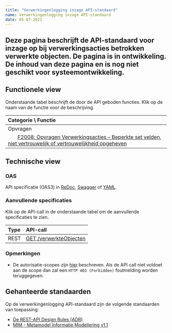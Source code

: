```yaml
---
title: "Verwerkingenlogging inzage API-standaard"
name: Verwerkingenlogging inzage API-standaard
date: 05-07-2021
---
```


## Deze pagina beschrijft de API-standaard voor inzage op bij verwerkingsacties betrokken verwerkte objecten. De pagina is in ontwikkeling. De inhoud van deze pagina  en is nog niet geschikt voor systeemontwikkeling. 

## Functionele view

Onderstaande tabel beschrijft de door de API geboden functies. Klik op de naam van de functie voor de beschrijving.

| Categorie \ Functie  |
| :----------- |
| Opvragen | 
| &nbsp;&nbsp;&nbsp;&nbsp;&nbsp;&nbsp; [F2008: Opvragen Verwerkingsacties – Beperkte set velden, niet vertrouwelijk of vertrouwelijkheid opgeheven](../achtergronddocumentatie/ontwerp/artefacten/2008.md) |


## Technische view

### OAS

API specificatie (OAS3) in
  [ReDoc](http://redocly.github.io/redoc/?url=https://raw.githubusercontent.com/VNG-Realisatie/gemma-verwerkingenlogging/develop/docs/_content/api-read/openapi.yaml),
  [Swagger](https://petstore.swagger.io/?url=https://raw.githubusercontent.com/VNG-Realisatie/gemma-verwerkingenlogging/develop/docs/_content/api-read/openapi.yaml) of
  [YAML](https://raw.githubusercontent.com/VNG-Realisatie/gemma-verwerkingenlogging/develop/docs/_content/api-read/openapi.yaml).

<!--
[Redoc](http://redocly.github.io/redoc/?url=https://raw.githubusercontent.com/VNG-Realisatie/gemma-verwerkingenlogging/develop/docs/_content/api/oas-specification/logging-verwerkingen-api/verwerkingenlogging-inzage-api.yaml)
-->

### Aanvullende specificaties

Klik op de API-call in de onderstaande tabel om de aanvullende specificaties te zien.

| Type | API-call |
| :---- | :------- |
| REST | [GET /verwerkteObjecten](./aanvullendespecificatie-verwerkteobjecten-get.md) |

### Opmerkingen
- De autorisatie-scopes zijn [hier](https://github.com/VNG-Realisatie/gemma-verwerkingenlogging/blob/master/docs/_content/api/oas-specification/logging-verwerkingen-api/scopes.md) beschreven. Als de API call niet voldoet aan de scope dan zal een `HTTP 403 (Forbidden)` foutmelding worden teruggegeven.

## Gehanteerde standaarden
Op de verwerkingenlogging API-standaard zijn de volgende standaarden van toepassing:
- [De REST-API Design Rules (ADR)](https://forumstandaardisatie.nl/open-standaarden/rest-api-design-rules)
- [MIM - Metamodel Informatie Modellering v1.1](https://docs.geostandaarden.nl/mim/mim/)
